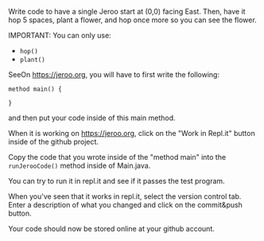 Write code to have a single Jeroo start at (0,0) facing East.
Then, have it hop 5 spaces, plant a flower, and hop once more so you can see the flower.

IMPORTANT:  You can only use:
* ```hop()```
* ```plant()```


SeeOn https://jeroo.org, you will have to first write the following:

    method main() {
    
    }
and then put your code inside of this main method.

When it is working on https://jeroo.org, click on the "Work in Repl.it" button inside of the github project.

Copy the code that you wrote inside of the "method main" into the ```runJerooCode()``` method inside of Main.java.

You can try to run it in repl.it and see if it passes the test program.

When you've seen that it works in repl.it,  select the version control tab. Enter a description of what you changed and click on the commit&push button.

Your code should now be stored online at your github account.

